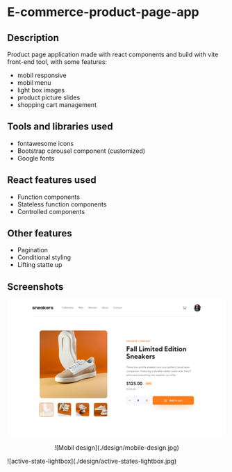 # E-commerce-product-page-app

## Description

Product page application made with react components and build with vite front-end tool, with some features:

- mobil responsive
- mobil menu
- light box images
- product picture slides
- shopping cart management

## Tools and libraries used

- fontawesome icons
- Bootstrap carousel component (customized)
- Google fonts

## React features used

- Function components
- Stateless function components
- Controlled components

## Other features

- Pagination
- Conditional styling
- Lifting statte up 

## Screenshots
![Desktop design](./design/desktop-design.jpg)
<p align="center">
![Mobil design](./design/mobile-design.jpg)
</p>
![active-state-lightbox](./design/active-states-lightbox.jpg)
